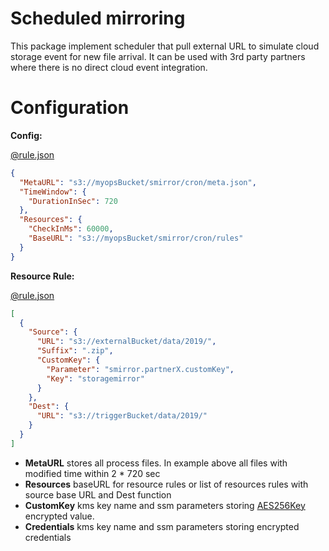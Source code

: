 # Scheduled mirroring

This package implement scheduler that pull external URL to simulate cloud storage event
for new file arrival. It can be used with 3rd party partners where there is 
no direct cloud event integration.

# Configuration

**Config:**

[@rule.json](usage/config.json)
```json
{
  "MetaURL": "s3://myopsBucket/smirror/cron/meta.json",
  "TimeWindow": {
    "DurationInSec": 720
  },
  "Resources": {
    "CheckInMs": 60000,
    "BaseURL": "s3://myopsBucket/smirror/cron/rules"
  }
}

```

**Resource Rule:**

[@rule.json](usage/rule.json)
```json
[
  {
    "Source": {
      "URL": "s3://externalBucket/data/2019/",
      "Suffix": ".zip",
      "CustomKey": {
        "Parameter": "smirror.partnerX.customKey",
        "Key": "storagemirror"
      }
    },
    "Dest": {
      "URL": "s3://triggerBucket/data/2019/"
    }
  }
]
```

- **MetaURL** stores all process files. In example above all files with modified time within 2 * 720 sec
- **Resources** baseURL for resource rules or list of resources rules with source base URL and Dest function
- **CustomKey** kms key name and ssm parameters storing [AES256Key](../config/key.go) encrypted value.
- **Credentials**  kms key name and ssm parameters storing encrypted credentials


